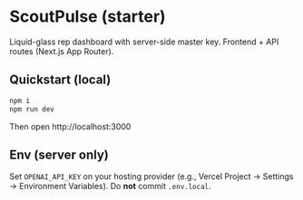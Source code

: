 # ScoutPulse (starter)

Liquid-glass rep dashboard with server-side master key.
Frontend + API routes (Next.js App Router).

## Quickstart (local)
```bash
npm i
npm run dev
```
Then open http://localhost:3000

## Env (server only)
Set `OPENAI_API_KEY` on your hosting provider (e.g., Vercel Project → Settings → Environment Variables).
Do **not** commit `.env.local`.
